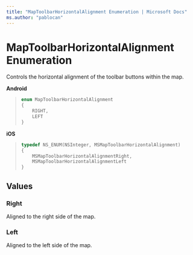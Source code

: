 ```yaml
---
title: "MapToolbarHorizontalAlignment Enumeration | Microsoft Docs"
ms.author: "pablocan"
---
```


# MapToolbarHorizontalAlignment Enumeration

Controls the horizontal alignment of the toolbar buttons within the map.

**Android**

>```java
> enum MapToolbarHorizontalAlignment
> {
>     RIGHT,
>     LEFT
> }
>```

**iOS**

>```objectivec
> typedef NS_ENUM(NSInteger, MSMapToolbarHorizontalAlignment)
> {
>     MSMapToolbarHorizontalAlignmentRight,
>     MSMapToolbarHorizontalAlignmentLeft
> }
>```

## Values

### Right

Aligned to the right side of the map.

### Left

Aligned to the left side of the map.